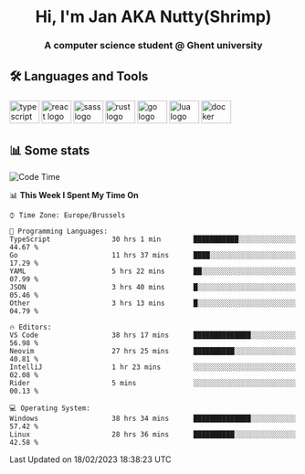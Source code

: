 <h1 align="center">Hi, I'm Jan AKA Nutty(Shrimp)</h1>
<h3 align="center">A computer science student @ Ghent university</h3>

<h2 align="left">🛠️ Languages and Tools</h2>

###

<div align="left">
  <img src="https://cdn.jsdelivr.net/gh/devicons/devicon/icons/typescript/typescript-original.svg" height="40" width="52" alt="typescript logo"  />
  <img src="https://cdn.jsdelivr.net/gh/devicons/devicon/icons/react/react-original.svg" height="40" width="52" alt="react logo"  />
  <img src="https://cdn.jsdelivr.net/gh/devicons/devicon/icons/sass/sass-original.svg" height="40" width="52" alt="sass logo"  />
  <img src="https://cdn.jsdelivr.net/gh/devicons/devicon/icons/rust/rust-plain.svg" height="40" width="52" alt="rust logo"  />
  <img src="https://cdn.jsdelivr.net/gh/devicons/devicon/icons/go/go-original.svg" height="40" width="52" alt="go logo"  />
  <img src="https://cdn.jsdelivr.net/gh/devicons/devicon/icons/lua/lua-original.svg" height="40" width="52" alt="lua logo"  />
  <img src="https://cdn.jsdelivr.net/gh/devicons/devicon/icons/docker/docker-original.svg" height="40" width="52" alt="docker logo"  />
</div>

<h2>📊 Some stats</h2>

<!--START_SECTION:waka-->
![Code Time](http://img.shields.io/badge/Code%20Time-2%2C635%20hrs%205%20mins-blue)

📊 **This Week I Spent My Time On** 

```text
⌚︎ Time Zone: Europe/Brussels

💬 Programming Languages: 
TypeScript               30 hrs 1 min        ███████████░░░░░░░░░░░░░░   44.67 % 
Go                       11 hrs 37 mins      ████░░░░░░░░░░░░░░░░░░░░░   17.29 % 
YAML                     5 hrs 22 mins       ██░░░░░░░░░░░░░░░░░░░░░░░   07.99 % 
JSON                     3 hrs 40 mins       █░░░░░░░░░░░░░░░░░░░░░░░░   05.46 % 
Other                    3 hrs 13 mins       █░░░░░░░░░░░░░░░░░░░░░░░░   04.79 % 

🔥 Editors: 
VS Code                  38 hrs 17 mins      ██████████████░░░░░░░░░░░   56.98 % 
Neovim                   27 hrs 25 mins      ██████████░░░░░░░░░░░░░░░   40.81 % 
IntelliJ                 1 hr 23 mins        ░░░░░░░░░░░░░░░░░░░░░░░░░   02.08 % 
Rider                    5 mins              ░░░░░░░░░░░░░░░░░░░░░░░░░   00.13 % 

💻 Operating System: 
Windows                  38 hrs 34 mins      ██████████████░░░░░░░░░░░   57.42 % 
Linux                    28 hrs 36 mins      ██████████░░░░░░░░░░░░░░░   42.58 % 

```


 Last Updated on 18/02/2023 18:38:23 UTC
<!--END_SECTION:waka-->
